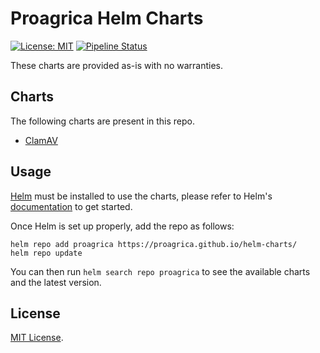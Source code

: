 # Proagrica Helm Charts

[![License: MIT](https://img.shields.io/badge/License-MIT-green.svg)](https://opensource.org/licenses/MIT) [![Pipeline Status](https://github.com/proagrica/helm-charts/workflows/Release%20Charts/badge.svg?branch=main)](https://github.com/proagrica/helm-charts/actions)

These charts are provided as-is with no warranties.

## Charts

The following charts are present in this repo.

- [ClamAV](./charts/clamav)

## Usage

[Helm](https://helm.sh) must be installed to use the charts, please refer to Helm's [documentation](https://helm.sh/docs/) to get started.

Once Helm is set up properly, add the repo as follows:

```shell
helm repo add proagrica https://proagrica.github.io/helm-charts/
helm repo update
```

You can then run `helm search repo proagrica` to see the available charts and the latest version.


## License

[MIT License](./LICENSE).
